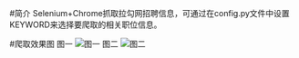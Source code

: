 ﻿#简介
Selenium+Chrome抓取拉勾网招聘信息，可通过在config.py文件中设置KEYWORD来选择要爬取的相关职位信息。

#爬取效果图
图一
![图一](leanote://file/getImage?fileId=5a58cbbd77c77130a1000000)
图二
![图二](leanote://file/getImage?fileId=5a58cbf077c77130a1000001)
